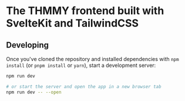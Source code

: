 # The THMMY frontend built with SvelteKit and TailwindCSS

## Developing

Once you've cloned the repository and installed dependencies with `npm install` (or `pnpm install` or `yarn`), start a development server:

```bash
npm run dev

# or start the server and open the app in a new browser tab
npm run dev -- --open
```

